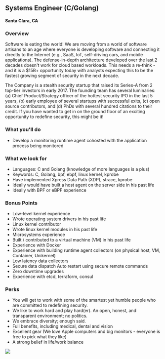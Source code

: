 ## Systems Engineer (C/Golang)
#### Santa Clara, CA

### Overview
Software is eating the world! We are moving from a world of software artisans to an age where everyone is developing software and connecting it directly to the Internet (e.g., SaaS, IoT, self-driving cars, and mobile applications). The defense-in-depth architecture developed over the last 2 decades doesn't work for cloud based workloads. This needs a re-think - and it is a $15B+ opportunity today with analysts expecting this to be the fastest growing segment of security in the next decade. 

The Company is a stealth security startup that raised its Series-A from 2 top-tier investors in early 2017. The founding team has several luminaries: (a) Chief Product/Strategy officer of the hottest security IPO in the last 5 years, (b) early employee of several startups with successful exits, (c) open source contributors, and (d) PhDs with several hundred citations to their credit. 
If you have wanted to get in on the ground floor of an exciting opportunity to redefine security, this might be it! 

### What you'll do
+ Develop a monitoring runtime agent cohosted with the application process being monitored

### What we look for
+ Languages: C and Golang (knowledge of more languages is a plus) 
+ Keywords: C, Golang, bpf, ebpf, linux kernel, kprobe 
+ Have implemented Xpress Data Path (XDP), strace, kprobe 
+ Ideally would have built a host agent on the server side in his past life 
+ Ideally with BPF or eBPF experience

### Bonus Points
+ Low-level kernel experience 
+ Wrote operating system drivers in his past life 
+ Linux kernel contributor 
+ Wrote linux kernel modules in his past life 
+ Microsystems experience 
+ Built / contributed to a virtual machine (VM) in his past life 
+ Experience with Docker 
+ Experience with building runtime agent collectors (on physical host, VM, Container, Unikernel) 
+ Low latency data collectors 
+ Secure data dispatch Auto restart using secure remote commands 
+ Zero downtime upgrades 
+ Experience with etcd, terraform, consul

### Perks
+ You will get to work with some of the smartest yet humble people who are committed to redefining security. 
+ We like to work hard and play hard(er). An open, honest, and transparent environment; no politics. 
+ We embrace diversity; enough said. 
+ Full benefits, including medical, dental and vision 
+ Excellent gear (We love Apple computers and big monitors - everyone is free to pick what they like) 
+ A strong belief in life/work balance


[<img src='https://dabuttonfactory.com/button.png?t=Learn+More&f=Calibri-Bold&ts=24&tc=fff&hp=20&vp=8&c=5&bgt=unicolored&bgc=29aafe'>](https://letsrockit.co/jobs/u2hpznrmzwz0-systems-engineer-c-golang)
